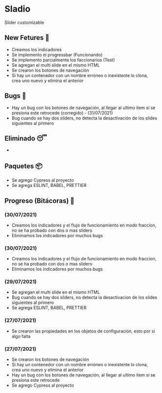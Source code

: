 # Sladio

Slider customizable

## New Fetures 🤩

- Creamos los indicadores
- Se implemento el progressbar (Funcionando)
- Se implemento parcialmente los faccionarios (Test)
- Se agregan el multi slide en el mismo HTML
- Se crearon los botones de navegación
- Si hay un contenedor con un nombre erróneo o inexistente lo clona, crea uno nuevo y elimina el anterior

## Bugs 👾

- Hay un bug con los botones de navegación, al llegar al ultimo item si se presiona este retrocede (corregido) - (31/07/2021)
- Bug cuando se hay dos sliders, no detecta la desactivación de los slides siguientes al primero


## Eliminado 😴

-


## Paquetes 📦

- Se agrego Cypress al proyecto
- Se agrega ESLINT, BABEL, PRETTIER


## Progreso (Bitácoras) 🚀

### (30/07/2021)
- Creamos los indicadores y el flujo de funcionamiento en modo fraccion, no se ha probado con dos o mas sliders
- Eliminamos los indicadores por muchos bugs


### (30/07/2021)
- Creamos los indicadores y el flujo de funcionamiento en modo fraccion, no se ha probado con dos o mas sliders
- Eliminamos los indicadores por muchos bugs
### (29/07/2021)
- Se agregan el multi slide en el mismo HTML
- Bug cuando se hay dos sliders, no detecta la desactivacion de los slides siguientes al primero
- Se agrega ESLINT, BABEL, PRETTIER



### (27/07/2021)

- Se crearon las propiedades en los objetos de configuración, esto por si algo falta


### (27/07/2021)

- Se crearon los botones de navegación
- Si hay un contenedor con un nombre erróneo o inexistente lo clona, crea uno nuevo y elimina el anterior
- Hay un bug con los botones de navegación, al llegar al ultimo item si se presiona este retrocede
- Se agrego Cypress al proyecto
